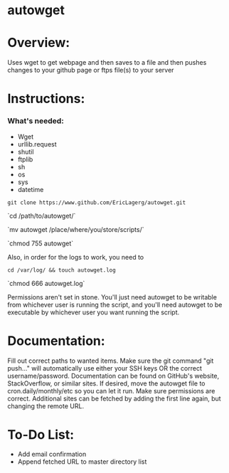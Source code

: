 autowget
========

<h1> Overview: </h1>

Uses wget to get webpage and then saves to a file and then pushes changes to your github page or ftps file(s) to your server

<h1> Instructions: </h1>
<h3> What's needed: </h3>
<ul>
<li>Wget</li>
<li>urllib.request</li>
<li>shutil</li>
<li>ftplib</li>
<li>sh</li>
<li>os</li>
<li>sys</li>
<li>datetime</li>
</ul>

`git clone https://www.github.com/EricLagerg/autowget.git`
<p>
`cd /path/to/autowget/`
<p>
`mv autowget /place/where/you/store/scripts/`
<p>
`chmod 755 autowget`

Also, in order for the logs to work, you need to 

`cd /var/log/ && touch autowget.log`
<p>
`chmod 666 autowget.log`

Permissions aren't set in stone. You'll just need autowget to be writable from whichever user is running the script, and you'll need autowget to be executable by whichever user you want running the script.



<h1> Documentation:</h1>

Fill out correct paths to wanted items. Make sure the git command "git push..." will automatically use either your SSH keys OR the correct username/password. Documentation can be found on GitHub's website, StackOverflow, or similar sites. If desired, move the autowget file to cron.daily/monthly/etc so you can let it run. Make sure permissions are correct. Additional sites can be fetched by adding the first line again, but changing the remote URL.

<h1> To-Do List: </h1>

<ul>
<li>Add email confirmation</li>
<li>Append fetched URL to master directory list</li>
</ul>
